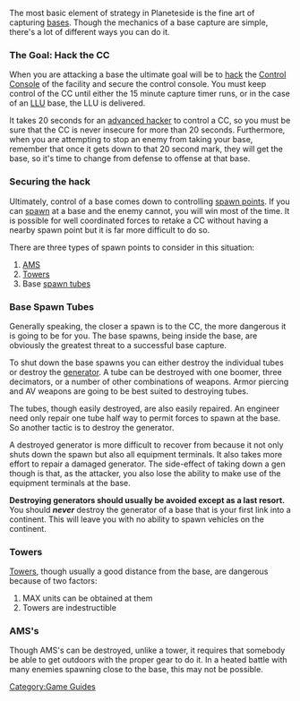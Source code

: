 The most basic element of strategy in Planeteside is the fine art of
capturing [bases](Facilities "wikilink"). Though the mechanics of a base
capture are simple, there's a lot of different ways you can do it.

<h3>

The Goal: Hack the CC

</h3>

When you are attacking a base the ultimate goal will be to
[hack](hack "wikilink") the [Control
Console](Control_Console "wikilink") of the facility and secure the
control console. You must keep control of the CC until either the 15
minute capture timer runs, or in the case of an [LLU](LLU "wikilink")
base, the LLU is delivered.

It takes 20 seconds for an [advanced
hacker](Advanced_Hacking "wikilink") to control a CC, so you must be
sure that the CC is never insecure for more than 20 seconds.
Furthermore, when you are attempting to stop an enemy from taking your
base, remember that once it gets down to that 20 second mark, they will
get the base, so it's time to change from defense to offense at that
base.

<h3>

Securing the hack

</h3>

Ultimately, control of a base comes down to controlling [spawn
points](spawn_point "wikilink"). If you can [spawn](spawn "wikilink") at
a base and the enemy cannot, you will win most of the time. It is
possible for well coordinated forces to retake a CC without having a
nearby spawn point but it is far more difficult to do so.

There are three types of spawn points to consider in this situation:

1.  [AMS](Advanced_Mobile_Station "wikilink")
2.  [Towers](Towers "wikilink")
3.  Base [spawn tubes](Respawn_tube "wikilink")

<h3>

Base Spawn Tubes

</h3>

Generally speaking, the closer a spawn is to the CC, the more dangerous
it is going to be for you. The base spawns, being inside the base, are
obviously the greatest threat to a successful base capture.

To shut down the base spawns you can either destroy the individual tubes
or destroy the [generator](generator "wikilink"). A tube can be
destroyed with one boomer, three decimators, or a number of other
combinations of weapons. Armor piercing and AV weapons are going to be
best suited to destroying tubes.

The tubes, though easily destroyed, are also easily repaired. An
engineer need only repair one tube half way to permit forces to spawn at
the base. So another tactic is to destroy the generator.

A destroyed generator is more difficult to recover from because it not
only shuts down the spawn but also all equipment terminals. It also
takes more effort to repair a damaged generator. The side-effect of
taking down a gen though is that, as the attacker, you also lose the
ability to make use of the equipment terminals at the base.

<b>Destroying generators should usually be avoided except as a last
resort.</b> You should <b><i>never</i></b> destroy the generator of a
base that is your first link into a continent. This will leave you with
no ability to spawn vehicles on the continent.

<h3>

Towers

</h3>

[Towers](Towers "wikilink"), though usually a good distance from the
base, are dangerous because of two factors:

1.  MAX units can be obtained at them
2.  Towers are indestructible

<h3>

AMS's

</h3>

Though AMS's can be destroyed, unlike a tower, it requires that somebody
be able to get outdoors with the proper gear to do it. In a heated
battle with many enemies spawning close to the base, this may not be
possible.

[Category:Game Guides](Category:Game_Guides "wikilink")